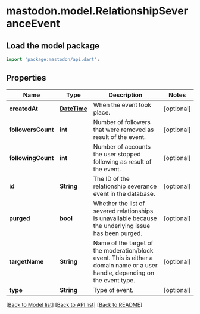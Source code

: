 # mastodon.model.RelationshipSeveranceEvent

## Load the model package
```dart
import 'package:mastodon/api.dart';
```

## Properties
Name | Type | Description | Notes
------------ | ------------- | ------------- | -------------
**createdAt** | [**DateTime**](DateTime.md) | When the event took place. | [optional] 
**followersCount** | **int** | Number of followers that were removed as result of the event. | [optional] 
**followingCount** | **int** | Number of accounts the user stopped following as result of the event. | [optional] 
**id** | **String** | The ID of the relationship severance event in the database. | [optional] 
**purged** | **bool** | Whether the list of severed relationships is unavailable because the underlying issue has been purged. | [optional] 
**targetName** | **String** | Name of the target of the moderation/block event. This is either a domain name or a user handle, depending on the event type. | [optional] 
**type** | **String** | Type of event. | [optional] 

[[Back to Model list]](../README.md#documentation-for-models) [[Back to API list]](../README.md#documentation-for-api-endpoints) [[Back to README]](../README.md)



